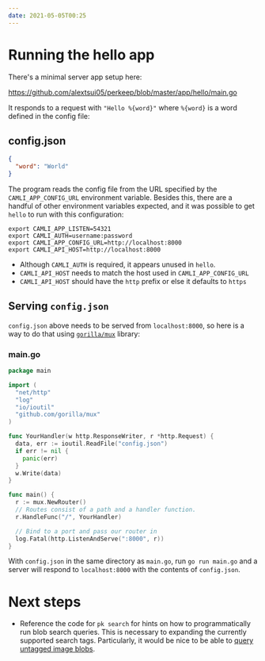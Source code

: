 ```yaml
---
date: 2021-05-05T00:25
---
```


# Running the hello app

There's a minimal server app setup here:

https://github.com/alextsui05/perkeep/blob/master/app/hello/main.go

It responds to a request with `"Hello %{word}"` where `%{word}` is a word defined in the config file:

## config.json

```json
{
  "word": "World"
}
```

The program reads the config file from the URL specified by the `CAMLI_APP_CONFIG_URL` environment variable.
Besides this, there are a handful of other environment variables expected, and it was possible to get `hello` to run with this configuration:

```
export CAMLI_APP_LISTEN=54321
export CAMLI_AUTH=username:password
export CAMLI_APP_CONFIG_URL=http://localhost:8000
export CAMLI_API_HOST=http://localhost:8000
```

* Although `CAMLI_AUTH` is required, it appears unused in `hello`.
* `CAMLI_API_HOST` needs to match the host used in `CAMLI_APP_CONFIG_URL`
* `CAMLI_API_HOST` should have the `http` prefix or else it defaults to `https`

## Serving `config.json`

`config.json` above needs to be served from `localhost:8000`, so here is a way to do that using [`gorilla/mux`](https://github.com/gorilla/mux) library:

### main.go

```go
package main

import (
  "net/http"
  "log"
  "io/ioutil"
  "github.com/gorilla/mux"
)

func YourHandler(w http.ResponseWriter, r *http.Request) {
  data, err := ioutil.ReadFile("config.json")
  if err != nil {
    panic(err)
  }
  w.Write(data)
}

func main() {
  r := mux.NewRouter()
  // Routes consist of a path and a handler function.
  r.HandleFunc("/", YourHandler)

  // Bind to a port and pass our router in
  log.Fatal(http.ListenAndServe(":8000", r))
}
```

With `config.json` in the same directory as `main.go`, run `go run main.go` and a server will respond to `localhost:8000` with the contents of `config.json`.

# Next steps

* Reference the code for `pk search` for hints on how to programmatically run blob search queries.
This is necessary to expanding the currently supported search tags.
Particularly, it would be nice to be able to [query untagged image blobs](https://groups.google.com/g/perkeep/c/rqHL4QmAxPg).